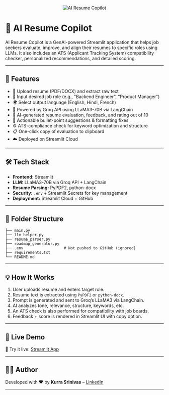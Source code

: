 
<!-- Banner -->
<p align="center">
  <img src="https://img.shields.io/badge/AI%20Resume%20Copilot-Streamlit%20App-blueviolet?style=for-the-badge&logo=streamlit" alt="AI Resume Copilot" />
</p>

# 🧠 AI Resume Copilot

AI Resume Copilot is a GenAI-powered Streamlit application that helps job seekers evaluate, improve, and align their resumes to specific roles using LLMs. It also includes an ATS (Applicant Tracking System) compatibility checker, personalized recommendations, and detailed scoring.

---

## 🚀 Features

- 📄 Upload resume (PDF/DOCX) and extract raw text
- 🎯 Input desired job role (e.g., "Backend Engineer", "Product Manager")
- 🌍 Select output language (English, Hindi, French)
- 🤖 Powered by Groq API using LLaMA3-70B via LangChain
- 💬 AI-generated resume evaluation, feedback, and rating out of 10
- 📌 Actionable bullet-point suggestions & formatting fixes
- ⚙️ ATS-compliance check for keyword optimization and structure
- 📋 One-click copy of evaluation to clipboard
- ☁️ Deployed on Streamlit Cloud

---

## 🛠️ Tech Stack

- **Frontend:** Streamlit
- **LLM:** LLaMA3-70B via Groq API + LangChain
- **Resume Parsing:** PyPDF2, python-docx
- **Security:** `.env` + Streamlit Secrets for key management
- **Deployment:** Streamlit Cloud + GitHub

---

## 📂 Folder Structure

```
├── main.py
├── llm_helper.py
├── resume_parser.py
├── roadmap_generator.py
├── .env                  # Not pushed to GitHub (ignored)
├── requirements.txt
└── README.md
```

---
## 💡 How It Works

1. User uploads resume and enters target role.
2. Resume text is extracted using `PyPDF2` or `python-docx`.
3. Prompt is generated and sent to Groq’s LLaMA3 via LangChain.
4. AI analyzes tone, relevance, structure, keywords, etc.
5. An ATS check is also performed for compatibility with job boards.
6. Feedback + score is rendered in Streamlit UI with copy option.

---

## 🌟 Live Demo

🧪 Try it live: [Streamlit App](https://ai-resume-copilot.streamlit.app/) <!-- Replace after deployment -->

---
## 🧑‍💼 Author

Developed with ❤️ by **Kurra Srinivas** – [LinkedIn](https://www.linkedin.com/in/kurra-srinivas-31727420b/)

---